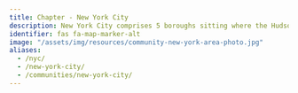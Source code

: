 ```yaml
---
title: Chapter - New York City
description: New York City comprises 5 boroughs sitting where the Hudson River meets the Atlantic Ocean.
identifier: fas fa-map-marker-alt
image: "/assets/img/resources/community-new-york-area-photo.jpg"
aliases:
  - /nyc/
  - /new-york-city/
  - /communities/new-york-city/
---
```

